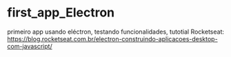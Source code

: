 # first_app_Electron
primeiro app usando eléctron, testando funcionalidades, tutotial  Rocketseat: https://blog.rocketseat.com.br/electron-construindo-aplicacoes-desktop-com-javascript/
